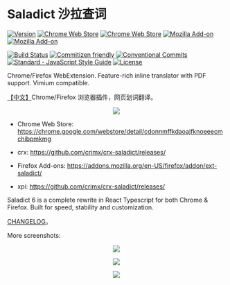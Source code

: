 # Saladict 沙拉查词

[![Version](https://img.shields.io/github/release/crimx/ext-saladict.svg?label=version)](https://github.com/crimx/ext-saladict/releases)
[![Chrome Web Store](https://img.shields.io/chrome-web-store/users/cdonnmffkdaoajfknoeeecmchibpmkmg.svg?label=Chrome%20users)](https://chrome.google.com/webstore/detail/cdonnmffkdaoajfknoeeecmchibpmkmg)
[![Chrome Web Store](https://img.shields.io/chrome-web-store/stars/cdonnmffkdaoajfknoeeecmchibpmkmg.svg?label=Chrome%20stars)](https://chrome.google.com/webstore/detail/cdonnmffkdaoajfknoeeecmchibpmkmg)
[![Mozilla Add-on](https://img.shields.io/amo/users/ext-saladict.svg?label=Firefoxe%20users)](https://addons.mozilla.org/firefox/addon/ext-saladict/)
[![Mozilla Add-on](https://img.shields.io/amo/stars/ext-saladict.svg?label=Firefoxe%20stars)](https://addons.mozilla.org/firefox/addon/ext-saladict/)

[![Build Status](https://travis-ci.org/crimx/ext-saladict.svg)](https://travis-ci.org/crimx/ext-saladict)
[![Commitizen friendly](https://img.shields.io/badge/commitizen-friendly-brightgreen.svg?maxAge=2592000)](http://commitizen.github.io/cz-cli/)
[![Conventional Commits](https://img.shields.io/badge/Conventional%20Commits-1.0.0-brightgreen.svg?maxAge=2592000)](https://conventionalcommits.org)
[![Standard - JavaScript Style Guide](https://img.shields.io/badge/code_style-standard-brightgreen.svg?maxAge=2592000)](https://standardjs.com/)
[![License](https://img.shields.io/github/license/crimx/ext-saladict.svg?colorB=44cc11?maxAge=2592000)](https://github.com/crimx/ext-saladict/blob/dev/LICENSE)

Chrome/Firefox WebExtension. Feature-rich inline translator with PDF support. Vimium compatible.

[【中文】](https://www.crimx.com/ext-saladict/)Chrome/Firefox 浏览器插件，网页划词翻译。

<p align="center">
  <a href="https://github.com/crimx/crx-saladict/releases/" target="_blank"><img src="https://raw.githubusercontent.com/wiki/crimx/ext-saladict/images/notebook.gif" /></a>
</p>

- Chrome Web Store: <https://chrome.google.com/webstore/detail/cdonnmffkdaoajfknoeeecmchibpmkmg>
- crx: <https://github.com/crimx/crx-saladict/releases/>

- Firefox Add-ons: <https://addons.mozilla.org/en-US/firefox/addon/ext-saladict/>
- xpi: <https://github.com/crimx/crx-saladict/releases/>


Saladict 6 is a complete rewrite in React Typescript for both Chrome & Firefox. Built for speed, stability and customization.

[CHANGELOG](./CHANGELOG.md)。

More screenshots:

<p align="center">
  <a href="https://github.com/crimx/crx-saladict/releases/" target="_blank"><img src="https://github.com/crimx/ext-saladict/wiki/images/youdao-page.gif" /></a>
</p>

<p align="center">
  <a href="https://github.com/crimx/crx-saladict/releases/" target="_blank"><img src="https://github.com/crimx/ext-saladict/wiki/images/screen-notebook.png" /></a>
</p>

<p align="center">
  <a href="https://github.com/crimx/crx-saladict/releases/" target="_blank"><img src="https://github.com/crimx/ext-saladict/wiki/images/pin.gif" /></a>
</p>
